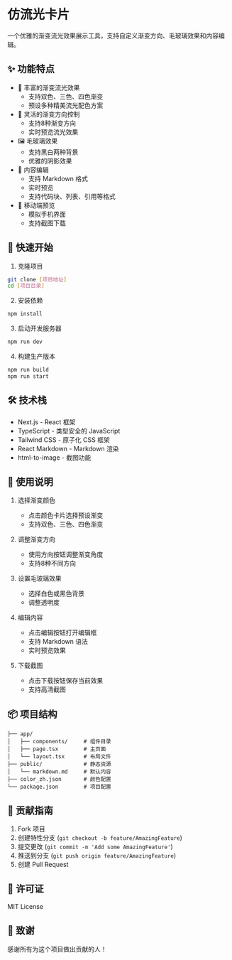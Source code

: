 # 仿流光卡片

一个优雅的渐变流光效果展示工具，支持自定义渐变方向、毛玻璃效果和内容编辑。

## ✨ 功能特点

- 🎨 丰富的渐变流光效果
  - 支持双色、三色、四色渐变
  - 预设多种精美流光配色方案
- 🔄 灵活的渐变方向控制
  - 支持8种渐变方向
  - 实时预览流光效果
- 🖼️ 毛玻璃效果
  - 支持黑白两种背景
  - 优雅的阴影效果
- 📝 内容编辑
  - 支持 Markdown 格式
  - 实时预览
  - 支持代码块、列表、引用等格式
- 📱 移动端预览
  - 模拟手机界面
  - 支持截图下载

## 🚀 快速开始

1. 克隆项目
```bash
git clone [项目地址]
cd [项目目录]
```

2. 安装依赖
```bash
npm install
```

3. 启动开发服务器
```bash
npm run dev
```

4. 构建生产版本
```bash
npm run build
npm run start
```

## 🛠️ 技术栈

- Next.js - React 框架
- TypeScript - 类型安全的 JavaScript
- Tailwind CSS - 原子化 CSS 框架
- React Markdown - Markdown 渲染
- html-to-image - 截图功能

## 📝 使用说明

1. 选择渐变颜色
   - 点击颜色卡片选择预设渐变
   - 支持双色、三色、四色渐变

2. 调整渐变方向
   - 使用方向按钮调整渐变角度
   - 支持8种不同方向

3. 设置毛玻璃效果
   - 选择白色或黑色背景
   - 调整透明度

4. 编辑内容
   - 点击编辑按钮打开编辑框
   - 支持 Markdown 语法
   - 实时预览效果

5. 下载截图
   - 点击下载按钮保存当前效果
   - 支持高清截图

## 📦 项目结构

```
├── app/
│   ├── components/     # 组件目录
│   ├── page.tsx        # 主页面
│   └── layout.tsx      # 布局文件
├── public/             # 静态资源
│   └── markdown.md     # 默认内容
├── color_zh.json       # 颜色配置
└── package.json        # 项目配置
```

## 🤝 贡献指南

1. Fork 项目
2. 创建特性分支 (`git checkout -b feature/AmazingFeature`)
3. 提交更改 (`git commit -m 'Add some AmazingFeature'`)
4. 推送到分支 (`git push origin feature/AmazingFeature`)
5. 创建 Pull Request

## 📄 许可证

MIT License

## 👏 致谢

感谢所有为这个项目做出贡献的人！ 